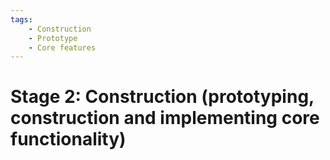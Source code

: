 ```yaml
---
tags:
    - Construction
    - Prototype
    - Core features
---
```


# Stage 2: Construction (prototyping, construction and implementing core functionality)
